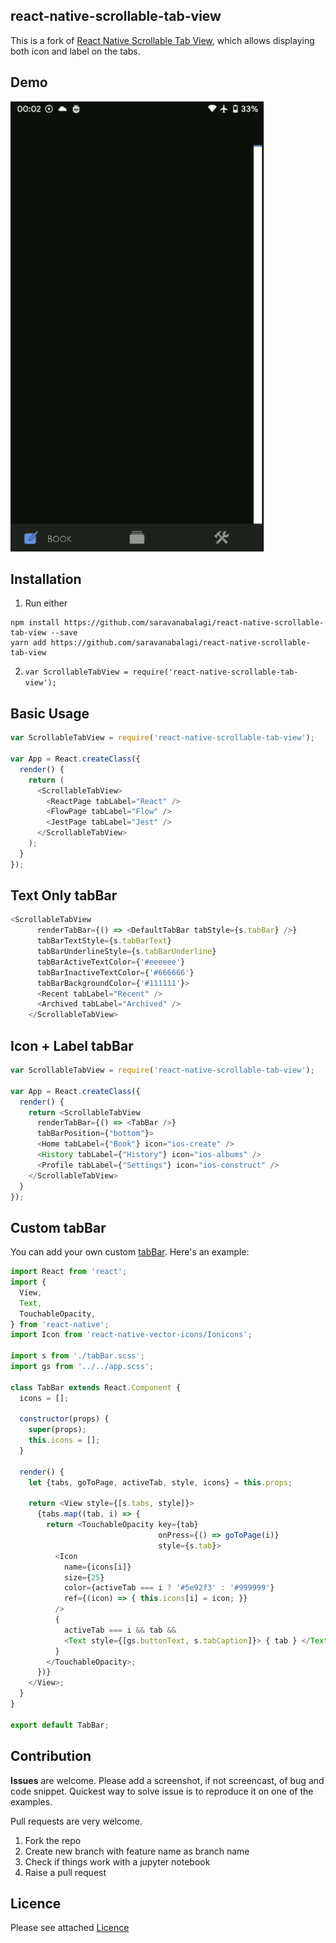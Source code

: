 
## react-native-scrollable-tab-view
This is a fork of [React Native Scrollable Tab View](https://github.com/ptomasroos/react-native-scrollable-tab-view), which allows displaying both icon and label on the tabs.

## Demo

![GIF](/Example/tabBar/tabBar.gif)

## Installation

1. Run either
```
npm install https://github.com/saravanabalagi/react-native-scrollable-tab-view --save
yarn add https://github.com/saravanabalagi/react-native-scrollable-tab-view
```
2. `var ScrollableTabView = require('react-native-scrollable-tab-view');`


## Basic Usage

```javascript
var ScrollableTabView = require('react-native-scrollable-tab-view');

var App = React.createClass({
  render() {
    return (
      <ScrollableTabView>
        <ReactPage tabLabel="React" />
        <FlowPage tabLabel="Flow" />
        <JestPage tabLabel="Jest" />
      </ScrollableTabView>
    );
  }
});
```

## Text Only tabBar

```javascript
<ScrollableTabView
      renderTabBar={() => <DefaultTabBar tabStyle={s.tabBar} />}
      tabBarTextStyle={s.tabBarText}
      tabBarUnderlineStyle={s.tabBarUnderline}
      tabBarActiveTextColor={'#eeeeee'}
      tabBarInactiveTextColor={'#666666'}
      tabBarBackgroundColor={'#111111'}>
      <Recent tabLabel="Recent" />
      <Archived tabLabel="Archived" />
    </ScrollableTabView>
```

## Icon + Label tabBar

```javascript
var ScrollableTabView = require('react-native-scrollable-tab-view');

var App = React.createClass({
  render() {
    return <ScrollableTabView
      renderTabBar={() => <TabBar />}
      tabBarPosition={"bottom"}>
      <Home tabLabel={"Book"} icon="ios-create" />
      <History tabLabel={"History"} icon="ios-albums" />
      <Profile tabLabel={"Settings"} icon="ios-construct" />
    </ScrollableTabView>
  }
});
```

## Custom tabBar

You can add your own custom [tabBar](/Example/tabBar). Here's an example:

```javascript
import React from 'react';
import {
  View,
  Text,
  TouchableOpacity,
} from 'react-native';
import Icon from 'react-native-vector-icons/Ionicons';

import s from './tabBar.scss';
import gs from '../../app.scss';

class TabBar extends React.Component {
  icons = [];

  constructor(props) {
    super(props);
    this.icons = [];
  }

  render() {
    let {tabs, goToPage, activeTab, style, icons} = this.props;

    return <View style={[s.tabs, style]}>
      {tabs.map((tab, i) => {
        return <TouchableOpacity key={tab}
                                 onPress={() => goToPage(i)}
                                 style={s.tab}>
          <Icon
            name={icons[i]}
            size={25}
            color={activeTab === i ? '#5e92f3' : '#999999'}
            ref={(icon) => { this.icons[i] = icon; }}
          />
          {
            activeTab === i && tab &&
            <Text style={[gs.buttonText, s.tabCaption]}> { tab } </Text>
          }
        </TouchableOpacity>;
      })}
    </View>;
  }
}

export default TabBar;

```

## Contribution
**Issues** are welcome. Please add a screenshot, if not screencast, of bug and code snippet. Quickest way to solve issue is to reproduce it on one of the examples.

Pull requests are very welcome.

1. Fork the repo
1. Create new branch with feature name as branch name
1. Check if things work with a jupyter notebook
1. Raise a pull request

## Licence

Please see attached [Licence](LICENCE)

